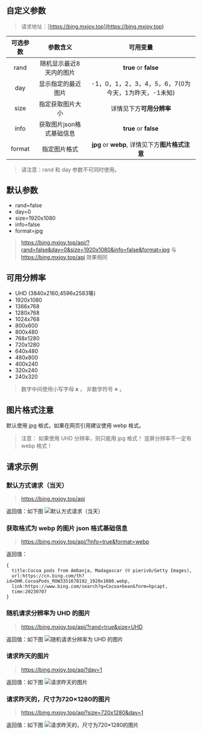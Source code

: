 ## 自定义参数

> 请求地址：[https://bing.mxjoy.top](https://bing.mxjoy.top)

| 可选参数 | 参数含义 | 可用变量 |
| :------------: | :-------------: | :------------: |
| rand | 随机显示最近8天内的图片 | **true** or **false** |
| day | 显示指定的最近图片 | -1，0，1，2，3，4，5，6，7(0为今天，1为昨天，-1未知) |
| size | 指定获取图片大小 | 详情见下方**可用分辨率** |
| info | 获取图片json格式基础信息 | **true** or **false** |
| format | 指定图片格式 | **jpg** or **webp**, 详情见下方**图片格式注意** |

> 请注意：rand 和 day 参数不可同时使用。

## 默认参数

* rand=false
* day=0
* size=1920x1080
* info=false
* format=jpg

> https://bing.mxjoy.top/api/?rand=false&day=0&size=1920x1080&info=false&format=jpg
> 与 https://bing.mxjoy.top/api 效果相同

## 可用分辨率

* UHD (3840x2160,4596x2583等)
* 1920x1080
* 1366x768
* 1280x768
* 1024x768
* 800x600
* 800x480
* 768x1280
* 720x1280
* 640x480
* 480x800
* 400x240
* 320x240
* 240x320

> 数字中间使用小写字母 **x** ，
> 非数学符号 **×** 。

## 图片格式注意

默认使用 jpg 格式，如果在网页引用建议使用 webp 格式。

> 注意：
> 如果使用 UHD 分辨率，则只能用 jpg 格式！
> 竖屏分辨率不一定有 webp 格式！

## 请求示例
### 默认方式请求（当天）

> https://bing.mxjoy.top/api

返回值：如下图
![默认方式请求（当天）](https://bing.mxjoy.top/api)

### 获取格式为 webp 的图片 json 格式基础信息

> https://bing.mxjoy.top/api/?info=true&format=webp

返回值：
```
{
  title:Cocoa pods from Ambanja, Madagascar (© pierivb/Getty Images),
  url:https://cn.bing.com/th?id=OHR.CocoaPods_ROW3351678192_1920x1080.webp,
  link:https://www.bing.com/search?q=Cocoa+bean&form=hpcapt,
  time:20230707
}
```

### 随机请求分辨率为 UHD 的图片

> https://bing.mxjoy.top/api/?rand=true&size=UHD

返回值：如下图
![随机请求分辨率为 UHD 的图片](https://bing.mxjoy.top/api/?rand=true&size=UHD)

### 请求昨天的图片

> https://bing.mxjoy.top/api?day=1

返回值：如下图
![请求昨天的图片](https://bing.mxjoy.top/api?day=1)

### 请求昨天的，尺寸为720×1280的图片

> https://bing.mxjoy.top/api?size=720x1280&day=1

返回值：如下图
![请求昨天的，尺寸为720×1280的图片](https://bing.mxjoy.top/api?size=720x1280&day=1)
